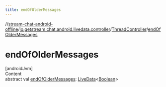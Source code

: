 ```yaml
---
title: endOfOlderMessages
---
```

//[stream-chat-android-offline](../../../index.md)/[io.getstream.chat.android.livedata.controller](../index.md)/[ThreadController](index.md)/[endOfOlderMessages](endOfOlderMessages.md)



# endOfOlderMessages  
[androidJvm]  
Content  
abstract val [endOfOlderMessages](endOfOlderMessages.md): [LiveData](https://developer.android.com/reference/kotlin/androidx/lifecycle/LiveData.html)&lt;[Boolean](https://kotlinlang.org/api/latest/jvm/stdlib/kotlin/-boolean/index.html)&gt;  



